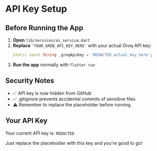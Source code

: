 # API Key Setup

## Before Running the App

1. **Open** `lib/services/ai_service.dart`
2. **Replace** `'YOUR_GROQ_API_KEY_HERE'` with your actual Groq API key:
   ```dart
   static const String _groqApiKey = 'REDACTED_actual_key_here';
   ```
3. **Run the app** normally with `flutter run`

## Security Notes

- ✅ API key is now hidden from GitHub
- ✅ .gitignore prevents accidental commits of sensitive files
- ⚠️ Remember to replace the placeholder before running

## Your API Key

Your current API key is: `REDACTED`

Just replace the placeholder with this key and you're good to go! 